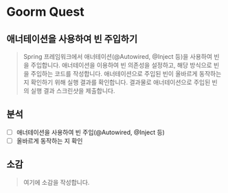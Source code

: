 # Goorm Quest
## 애너테이션을 사용하여 빈 주입하기
> Spring 프레임워크에서 애너테이션(@Autowired, @Inject 등)을 사용하여 빈을 주입합니다. 애너테이션을 이용하여 빈 의존성을 설정하고, 해당 방식으로 빈을 주입하는 코드를 작성합니다. 애너테이션으로 주입된 빈이 올바르게 동작하는지 확인하기 위해 실행 결과를 확인합니다. 결과물로 애너테이션으로 주입된 빈의 실행 결과 스크린샷을 제출합니다.


## 분석
- [ ] 애너테이션을 사용하여 빈 주입(@Autowired, @Inject 등)
- [ ] 올바르게 동작하는 지 확인

## 소감
> 여기에 소감을 작성합니다.